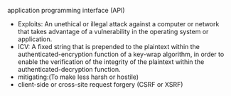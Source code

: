 application programming interface (API)

- Exploits: An unethical or illegal attack against a computer or network that takes advantage of a vulnerability in the operating system or application. 
- ICV: A fixed string that is prepended to the plaintext within the authenticated-encryption function of a key-wrap algorithm, in order to enable the verification of the integrity of the plaintext within the authenticated-decryption function.
- mitigating:(To make less harsh or hostile)
- client-side or cross-site request forgery (CSRF or XSRF)